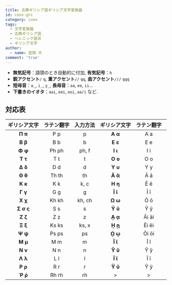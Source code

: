 ```yaml
---
title: 古典ギリシア語ギリシア文字変換器
id: conv-grc
category: conv
tags:
  - 文字変換器
  - 古典ギリシア語
  - ヘレニック語派
  - ギリシア文字
author:
  - name: 宮西 大
comment: 'true'
---
```

- **無気記号**：語頭のとき自動的に付加, **有気記号**：`h`
- **鋭アクセント**`/` `q`, **重アクセント**`//` `qq`, **曲アクセント**`///` `qqq`
- **短母音**：`a_`, `i_`, `y_`, **長母音**：`aa`, `ee`, `ii`...
- **下書きのイオタ**：`aai`, `eei`, `ooi`, `aa/i` など.

<HLConverter src="/conv/grc.tsv" />

## 対応表

|ギ⁠リ⁠シ⁠ア⁠文⁠字|ラ⁠テ⁠ン⁠翻⁠字|入⁠力⁠方⁠法|ギ⁠リ⁠シ⁠ア⁠文⁠字|ラ⁠テ⁠ン⁠翻⁠字|入⁠力⁠方⁠法|
|:---:|:---:|:---:|:---:|:---:|:---:|
|**Π π**|P p|p|**Α α**|A a|a|
|**Β β**|B b|b|**Ε ε**|E e|e|
|**Φ φ**|Ph ph|ph, f|**Ι ι**|I i|i|
|**Τ τ**|T t|t|**Ο ο**|O o|o|
|**Δ δ**|D d|d|**Υ υ**|Y y|y, u|
|**Θ θ**|Th th|th|**Ᾱ ᾱ**|Ā ā|aa|
|**Κ κ**|K k|k, c|**Η η**|Ē ē|ee|
|**Γ γ**|G g|g|**Ῑ ῑ**|Ī ī|ii|
|**Χ χ**|Kh kh|kh, ch|**Ω ω**|Ō ō|oo, w|
|**Σ σ ς**|S s|s|**Ῡ ῡ**|Ȳ ȳ|yy, uu|
|**Ζ ζ**|Z z|z|**ᾼ ᾳ**|Āi āi|aai|
|**Ξ ξ**|Ks ks|ks, x|**ῌ ῃ**|Ēi ēi|eei|
|**Ψ ψ**|Ps ps|ps|**ῼ ῳ**|Ōi ōi|ooi|
|**Μ μ**|M m|m|**Ῐ ῐ**|Ĭ ĭ|i_|
|**Ν ν**|N n|n|**Ῠ ῠ**|Y̆ y̆|y_, u_|
|**Λ λ**|L l|l|**Ϊ ϊ**|Ï ï|"i|
|**Ρ ρ**|R r|r|**Ϋ ϋ**|Ÿ ÿ|"y, "u|
|**Ῥ ῥ**|Rh rh|rh|>|>||
